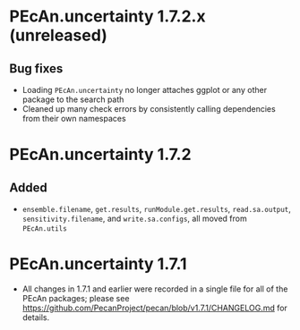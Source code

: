 # PEcAn.uncertainty 1.7.2.x (unreleased)

## Bug fixes

* Loading `PEcAn.uncertainty` no longer attaches ggplot or any other package to the search path
* Cleaned up many check errors by consistently calling dependencies from their own namespaces

# PEcAn.uncertainty 1.7.2

## Added

* `ensemble.filename`, `get.results`, `runModule.get.results`, `read.sa.output`, `sensitivity.filename`,
    and `write.sa.configs`, all moved from `PEcAn.utils`

# PEcAn.uncertainty 1.7.1

* All changes in 1.7.1 and earlier were recorded in a single file for all of the PEcAn packages; please see
https://github.com/PecanProject/pecan/blob/v1.7.1/CHANGELOG.md for details.